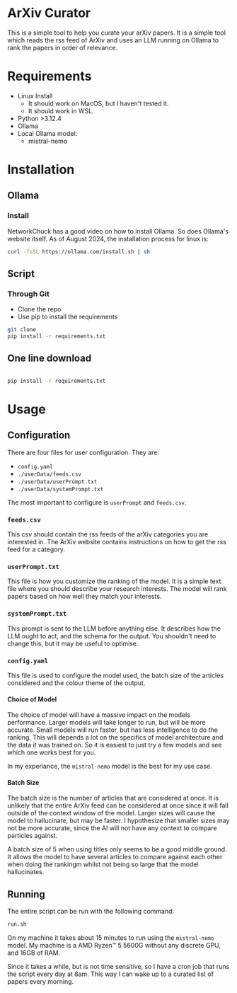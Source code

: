 # ArXiv Curator
This is a simple tool to help you curate your arXiv papers.
It is a simple tool which reads the rss feed of ArXiv and
uses an LLM running on Ollama to rank the papers in order of
relevance.

# Requirements
- Linux Install
  - It should work on MacOS, but I haven't tested it.
  - It should work in WSL.
- Python >3.12.4
- Ollama
- Local Ollama model:
  - mistral-nemo

# Installation
## Ollama
### Install
NetworkChuck has a good video on how to install Ollama.
So does Ollama's website itself. As of August 2024, the
installation process for linux is:
```bash
curl -fsSL https://ollama.com/install.sh | sh
```
## Script
### Through Git
- Clone the repo
- Use pip to install the requirements
```bash
git clone
pip install -r requirements.txt
```

## One line download
```bash

pip install -r requirements.txt
```

# Usage
## Configuration
There are four files for user configuration. They are:
- `config.yaml`
- `./userData/feeds.csv`
- `./userData/userPrompt.txt`
- `./userData/systemPrompt.txt`

The most important to configure is `userPrompt` and `feeds.csv`.

### `feeds.csv`
This csv should contain the rss feeds of the arXiv categories you are interested in.
The ArXiv website contains instructions on how to get the rss feed for a category.

### `userPrompt.txt`
This file is how you customize the ranking of the model. It is a simple text file
where you should describe your research interests. The model will rank papers
based on how well they match your interests.

### `systemPrompt.txt`
This prompt is sent to the LLM before anything else. It describes how the
LLM ought to act, and the schema for the output. You shouldn't need to change
this, but it may be useful to optimise.

### `config.yaml`
This file is used to configure the model used, the batch size of the articles
considered and the colour theme of the output.

#### Choice of Model
The choice of model will have a massive impact on the models performance. Larger
models will take longer to run, but will be more accurate. Small models will run
faster, but has less intelligence to do the ranking. This will depends a lot
on the specifics of model architecture and the data it was trained on. So it is
easiest to just try a few models and see which one works best for you.

In my experiance, the `mistral-nemo` model is the best for my use case.

#### Batch Size
The batch size is the number of articles that are considered at once. It is unlikely
that the entire ArXiv feed can be considered at once since it will fall outside of
the context window of the model.
Larger sizes will cause the model to hallucinate, but may be faster. I hypothesize
that smaller sizes may not be more accurate, since the AI will not have any context
to compare particles against.

A batch size of 5 when using titles only seems to be a good middle ground. It allows the
model to have several articles to compare against each other when doing the rankingm whilst
not being so large that the model hallucinates.

## Running
The entire script can be run with the following command:
```bash
run.sh
```

On my machine it takes about 15 minutes to run using the `mistral-nemo` model.
My machine is a AMD Ryzen™ 5 5600G without any discrete GPU, and 16GB of RAM.

Since it takes a while, but is not time sensitive, so I have a cron job that runs
the script every day at 8am. This way I can wake up to a curated list of papers
every morning.
